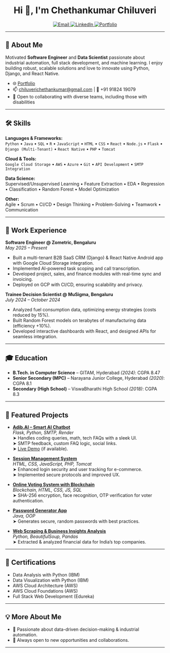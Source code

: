 <!-- Profile README for Chiluverichethankumar -->

<h1 align="center">Hi 👋, I'm Chethankumar Chiluveri</h1>
<p align="center">
  <!-- Email opens Gmail compose in new tab -->
  <a href="https://mail.google.com/mail/?view=cm&fs=1&to=chiluverichethankumar@gmail.com" target="_blank" rel="noopener noreferrer">
    <img src="https://img.shields.io/badge/email-chiluverichethankumar@gmail.com-blue?logo=gmail" alt="Email" />
  </a>
  <a href="https://linkedin.com/in/chiluverichethankumar" target="_blank" rel="noopener noreferrer">
    <img src="https://img.shields.io/badge/LinkedIn-Chiluverichethankumar-blue?logo=linkedin" alt="LinkedIn" />
  </a>
  <a href="https://chiluveri.netlify.app" target="_blank" rel="noopener noreferrer">
    <img src="https://img.shields.io/badge/Portfolio-chiluveri.netlify.app-orange?logo=internet-explorer" alt="Portfolio" />
  </a>
</p>

---

## 🚀 About Me

Motivated **Software Engineer** and **Data Scientist** passionate about industrial automation, full stack development, and machine learning. I enjoy building robust, scalable solutions and love to innovate using Python, Django, and React Native.

- 🌐 <a href="https://chiluveri.netlify.app" target="_blank" rel="noopener noreferrer">Portfolio</a>
- 📫 <a href="https://mail.google.com/mail/?view=cm&fs=1&to=chiluverichethankumar@gmail.com" target="_blank" rel="noopener noreferrer">chiluverichethankumar@gmail.com</a> | 📱 +91 91824 19079
- 💼 Open to collaborating with diverse teams, including those with disabilities

---

## 🛠️ Skills

**Languages & Frameworks:**  
`Python` • `Java` • `SQL` • `R` • `JavaScript` • `HTML` • `CSS` • `React` • `Node.js` • `Flask` • `Django (Multi-Tenant)` • `React Native` • `PHP` • `Tomcat`

**Cloud & Tools:**  
`Google Cloud Storage` • `AWS` • `Azure` • `Git` • `API Development` • `SMTP Integration`

**Data Science:**  
Supervised/Unsupervised Learning • Feature Extraction • EDA • Regression • Classification • Random Forest • Model Optimization

**Other:**  
Agile • Scrum • CI/CD • Design Thinking • Problem-Solving • Teamwork • Communication

---

## 💼 Work Experience

**Software Engineer @ Zometric, Bengaluru**  
_May 2025 – Present_  
- Built a multi-tenant B2B SaaS CRM (Django) & React Native Android app with Google Cloud Storage integration.  
- Implemented AI-powered task scoping and call transcription.  
- Developed project, sales, and finance modules with real-time sync and invoicing.  
- Deployed on GCP with CI/CD, ensuring scalability and privacy.  

**Trainee Decision Scientist @ MuSigma, Bengaluru**  
_July 2024 – October 2024_  
- Analyzed fuel consumption data, optimizing energy strategies (costs reduced by 15%).  
- Built Random Forest models on terabytes of manufacturing data (efficiency +10%).  
- Developed interactive dashboards with React, and designed APIs for seamless integration.  

---

## 🎓 Education

- **B.Tech. in Computer Science** – GITAM, Hyderabad _(2024)_: CGPA 8.47  
- **Senior Secondary (MPC)** – Narayana Junior College, Hyderabad _(2020)_: CGPA 8.1  
- **Secondary (High School)** – ViswaBharathi High School _(2018)_: CGPA 8.3  

---

## 🌟 Featured Projects

- <a href="https://github.com/Chiluverichethankumar/Adib.AI_0.1" target="_blank" rel="noopener noreferrer"><b>Adib.AI – Smart AI Chatbot</b></a>  
  _Flask, Python, SMTP, Render_  
  ➤ Handles coding queries, math, tech FAQs with a sleek UI.  
  ➤ SMTP feedback, custom FAQ logic, social links.  
  ➤ <a href="https://adib-ai-0-1.onrender.com" target="_blank" rel="noopener noreferrer">Live Demo</a> (if available).  

- <a href="https://github.com/Chiluverichethankumar/freelancer" target="_blank" rel="noopener noreferrer"><b>Session Management System</b></a>  
  _HTML, CSS, JavaScript, PHP, Tomcat_  
  ➤ Enhanced login security and user tracking for e-commerce.  
  ➤ Implemented secure protocols and improved UX.  

- <a href="https://github.com/Chiluverichethankumar/Restaurant-Recommendation-System" target="_blank" rel="noopener noreferrer"><b>Online Voting System with Blockchain</b></a>  
  _Blockchain, HTML, CSS, JS, SQL_  
  ➤ SHA-256 encryption, face recognition, OTP verification for voter authentication.  

- <a href="https://github.com/Chiluverichethankumar/recap" target="_blank" rel="noopener noreferrer"><b>Password Generator App</b></a>  
  _Java, OOP_  
  ➤ Generates secure, random passwords with best practices.  

- <a href="https://github.com/Chiluverichethankumar/Hand-Gesture-Recognition" target="_blank" rel="noopener noreferrer"><b>Web Scraping & Business Insights Analysis</b></a>  
  _Python, BeautifulSoup, Pandas_  
  ➤ Extracted & analyzed financial data for India’s top companies.  

---

## 🏅 Certifications

- Data Analysis with Python (IBM)  
- Data Visualization with Python (IBM)  
- AWS Cloud Architecture (AWS)  
- AWS Cloud Foundations (AWS)  
- Full Stack Web Development (Edureka)  

---

## 💡 More About Me

- 🤝 Passionate about data-driven decision-making & industrial automation.  
- 🤗 Always open to new opportunities and collaborations.  

---

<!-- Let's connect and build something amazing! -->
